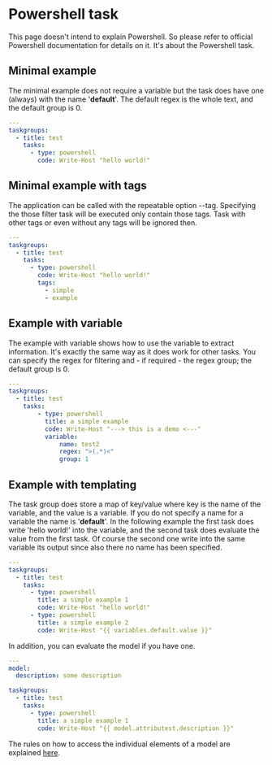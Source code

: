 # Powershell task

This page doesn't intend to explain Powershell. So please refer to official Powershell
documentation for details on it. It's about the Powershell task.

## Minimal example

The minimal example does not require a variable but the task
does have one (always) with the name '**default**'.
The default regex is the whole text, and the default group is 0.

```yaml
---
taskgroups:
  - title: test
    tasks:
      - type: powershell
        code: Write-Host "hello world!"
```

## Minimal example with tags

The application can be called with the repeatable option --tag. Specifying the
those filter task will be executed only contain those tags. Task with other tags
or even without any tags will be ignored then.

```yaml
---
taskgroups:
  - title: test
    tasks:
      - type: powershell
        code: Write-Host "hello world!"
        tags:
          - simple
          - example
```

## Example with variable

The example with variable shows how to use the variable to extract information.
It's exactly the same way as it does work for other tasks.
You can specify the regex for filtering and - if required - the regex group;
the default group is 0.

```yaml
---
taskgroups:
  - title: test
    tasks:
        - type: powershell
          title: a simple example
          code: Write-Host "---> this is a demo <---"
          variable:
              name: test2
              regex: ">(.*)<"
              group: 1
```

## Example with templating

The task group does store a map of key/value where key is the name of the variable, and
the value is a variable. If you do not specify a name for a variable the name is
'**default**'. In the following example the first task does write 'hello world!' into
the variable, and the second task does evaluate the value from the first task.
Of course the second one write into the same variable its output since also there
no name has been specified.

```yaml
---
taskgroups:
  - title: test
    tasks:
      - type: powershell
        title: a simple example 1
        code: Write-Host "hello world!"
      - type: powershell
        title: a simple example 2
        code: Write-Host "{{ variables.default.value }}"
```

In addition, you can evaluate the model if you have one.

```yaml
---
model:
  description: some description

taskgroups:
  - title: test
    tasks:
      - type: powershell
        title: a simple example 1
        code: Write-Host "{{ model.attributest.description }}"
```

The rules on how to access the individual elements of a model are
explained [here](templating.md).

